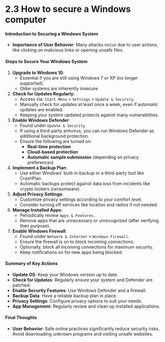 # 2.3 How to secure a Windows computer

#### **Introduction to Securing a Windows System**

* **Importance of User Behavior**: Many attacks occur due to user actions, like clicking on malicious links or opening unsafe files.

#### **Steps to Secure Your Windows System**

1. **Upgrade to Windows 10**:
   * Essential if you are still using Windows 7 or XP (no longer supported).
   * Older systems are inherently insecure.
2. **Check for Updates Regularly**:
   * Access via: `Start Menu` > `Settings` > `Update & Security`.
   * Manually check for updates at least once a week, even if automatic updates are enabled.
   * Keeping your system updated protects against many vulnerabilities.
3. **Enable Windows Defender**:
   * Found under `Update & Security`.
   * If using a third-party antivirus, you can run Windows Defender as additional background protection.
   * Ensure the following are turned on:
     * **Real-time protection**
     * **Cloud-based protection**
     * **Automatic sample submission** (depending on privacy preferences)
4. **Implement a Backup Plan**:
   * Use either Windows’ built-in backup or a third-party tool like CrashPlan.
   * Automatic backups protect against data loss from incidents like crypto lockers (ransomware).
5. **Adjust Privacy Settings**:
   * Customize privacy settings according to your comfort level.
   * Consider turning off services like location and radios if not needed.
6. **Manage Installed Apps**:
   * Periodically review `Apps & Features`.
   * Remove apps that are unnecessary or unrecognized (after verifying their purpose).
7. **Enable Windows Firewall**:
   * Found under `Network & Internet` > `Windows Firewall`.
   * Ensure the firewall is on to block incoming connections.
   * Optionally, block all incoming connections for maximum security.
   * Keep notifications on for new apps being blocked.

#### **Summary of Key Actions**

* **Update OS**: Keep your Windows version up to date.
* **Check for Updates**: Regularly ensure your system and Defender are patched.
* **Enable Security Features**: Use Windows Defender and a firewall.
* **Backup Data**: Have a reliable backup plan in place.
* **Privacy Settings**: Configure privacy options to suit your needs.
* **App Management**: Regularly review and clean up installed applications.

#### **Final Thoughts**

* **User Behavior**: Safe online practices significantly reduce security risks. Avoid downloading unknown programs and visiting unsafe websites.
